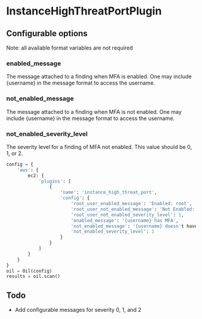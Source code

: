 # InstanceHighThreatPortPlugin

## Configurable options
Note: all available format variables are not required

### enabled_message
The message attached to a finding when MFA is enabled.
One may include {username} in the message format to access the username.

### not_enabled_message
The message attached to a finding when MFA is not enabled.
One may include {username} in the message format to access the username.

### not_enabled_severity_level
The severity level for a finding of MFA not enabled.
This value should be 0, 1, or 2.

```Python
config = {
    'aws': {
        ec2: {
            'plugins': [
                {
                    'name': 'instance_high_threat_port',
                    'config': {
                        'root_user_enabled_message': 'Enabled: root',
                        'root_user_not_enabled_message': 'Not Enabled: root',
                        'root_user_not_enabled_severity_level': 1,
                        'enabled_message': '{username} has MFA',
                        'not_enabled_message': '{username} doesn't have MFA,
                        'not_enabled_severity_level': 1
                    }
                }
            ]
        }
    }
}
oil = Oil(config)
results = oil.scan()
```


## Todo
* Add configurable messages for severity 0, 1, and 2
